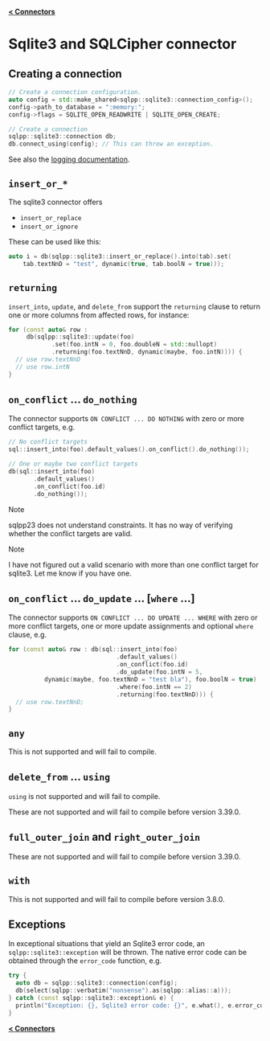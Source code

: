 [**\< Connectors**](/docs/connectors.md)

# Sqlite3 and SQLCipher connector

## Creating a connection

```c++
// Create a connection configuration.
auto config = std::make_shared<sqlpp::sqlite3::connection_config>();
config->path_to_database = ":memory:";
config->flags = SQLITE_OPEN_READWRITE | SQLITE_OPEN_CREATE;

// Create a connection
sqlpp::sqlite3::connection db;
db.connect_using(config); // This can throw an exception.
```

See also the [logging documentation](/docs/logging.md).

## `insert_or_*`

The sqlite3 connector offers

- `insert_or_replace`
- `insert_or_ignore`

These can be used like this:

```c++
auto i = db(sqlpp::sqlite3::insert_or_replace().into(tab).set(
    tab.textNnD = "test", dynamic(true, tab.boolN = true)));
```

## `returning`

`insert_into`, `update`, and `delete_from` support the `returning` clause to return one or more columns from affected rows, for instance:

```c++
for (const auto& row :
     db(sqlpp::sqlite3::update(foo)
            .set(foo.intN = 0, foo.doubleN = std::nullopt)
            .returning(foo.textNnD, dynamic(maybe, foo.intN)))) {
  // use row.textNnD
  // use row.intN
}
```

## `on_conflict` ... `do_nothing`

The connector supports `ON CONFLICT ... DO NOTHING` with zero or more conflict targets, e.g.

```c++
// No conflict targets
sql::insert_into(foo).default_values().on_conflict().do_nothing());

// One or maybe two conflict targets
db(sql::insert_into(foo)
       .default_values()
       .on_conflict(foo.id)
       .do_nothing());
```

> [!NOTE]
> sqlpp23 does not understand constraints. It has no way of verifying whether the conflict targets are valid.

> [!NOTE]
> I have not figured out a valid scenario with more than one conflict target for sqlite3.
> Let me know if you have one.

## `on_conflict` ... `do_update` ... [`where` ...]

The connector supports `ON CONFLICT ... DO UPDATE ... WHERE` with zero or more conflict targets, one or more update assignments and optional `where` clause, e.g.

```c++
for (const auto& row : db(sql::insert_into(foo)
                              .default_values()
                              .on_conflict(foo.id)
                              .do_update(foo.intN = 5,
          dynamic(maybe, foo.textNnD = "test bla"), foo.boolN = true)
                              .where(foo.intN == 2)
                              .returning(foo.textNnD))) {
  // use row.textNnD;
}
```

## `any`

This is not supported and will fail to compile.

## `delete_from` ... `using`

`using` is not supported and will fail to compile.

These are not supported and will fail to compile before version 3.39.0.

## `full_outer_join` and `right_outer_join`

These are not supported and will fail to compile before version 3.39.0.

## `with`

This is not supported and will fail to compile before version 3.8.0.

## Exceptions

In exceptional situations that yield an Sqlite3 error code, an `sqlpp::sqlite3::exception` will be thrown. The native
error code can be obtained through the `error_code` function, e.g.

```c++
try {
  auto db = sqlpp::sqlite3::connection(config);
  db(select(sqlpp::verbatim("nonsense").as(sqlpp::alias::a)));
} catch (const sqlpp::sqlite3::exception& e) {
  println("Exception: {}, Sqlite3 error code: {}", e.what(), e.error_code());
}
```

[**\< Connectors**](/docs/connectors.md)
